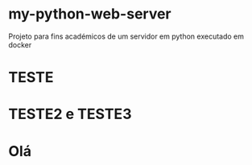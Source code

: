 # my-python-web-server
Projeto para fins académicos de um servidor em python executado em docker

# TESTE 


# TESTE2 e TESTE3
# Olá
